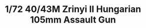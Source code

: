 ---
layout: product
title: "1/72 40/43M Zrinyi II Hungarian 105mm Assault Gun"
price: "1550" 
desc: "Maketa"
img_path: "/assets/img/IBG72051.webp"
brand: "IBG Models"
available: false
special_offer: false
new: false
soon: false
cat: "010000"
subcat: "015500"
subsubcat: "0N/A"
sifra: "IBG72051"
popular: false
spec: false
---